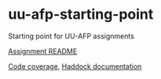 # uu-afp-starting-point

Starting point for UU-AFP assignments

[Assignment README](./assign3-cad0p/README.md)

[Code coverage](https://cad0p.github.io/uu-afp-2021-assign3/coverage/hpc_index_fun.html),
 [Haddock documentation](https://cad0p.github.io/uu-afp-2021-assign3/haddock/doc-index.html)
